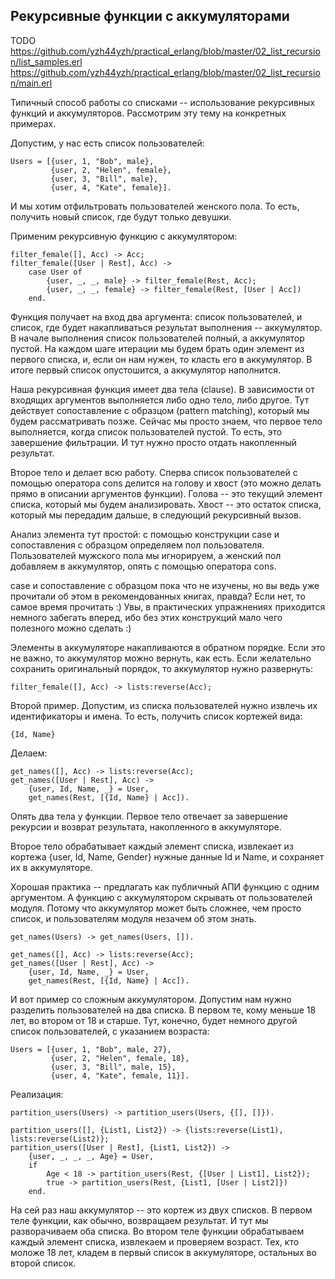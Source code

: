 ## Рекурсивные функции с аккумуляторами

TODO
https://github.com/yzh44yzh/practical_erlang/blob/master/02_list_recursion/list_samples.erl
https://github.com/yzh44yzh/practical_erlang/blob/master/02_list_recursion/main.erl

Типичный способ работы со списками -- использование рекурсивных функций и аккумуляторов.
Рассмотрим эту тему на конкретных примерах.

Допустим, у нас есть список пользователей:

```
Users = [{user, 1, "Bob", male},
         {user, 2, "Helen", female},
         {user, 3, "Bill", male},
         {user, 4, "Kate", female}].
```

И мы хотим отфильтровать пользователей женского пола. То есть, получить новый список,
где будут только девушки.

Применим рекурсивную функцию с аккумулятором:

```
filter_female([], Acc) -> Acc;
filter_female([User | Rest], Acc) ->
    case User of
        {user, _, _, male} -> filter_female(Rest, Acc);
        {user, _, _, female} -> filter_female(Rest, [User | Acc])
    end.
```

Функция получает на вход два аргумента: список пользователей, и
список, где будет накапливаться результат выполнения -- аккумулятор. В
начале выполнения список пользователей полный, а аккумулятор
пустой. На каждом шаге итерации мы будем брать один элемент из первого
списка, и, если он нам нужен, то класть его в аккумулятор. В итоге первый
список опустошится, а аккумулятор наполнится.

Наша рекурсивная функция имеет два тела (clause). В зависимости от
входящих аргументов выполняется либо одно тело, либо другое. Тут
действует сопоставление с образцом (pattern matching), который мы
будем рассматривать позже. Сейчас мы просто знаем, что первое тело
выполняется, когда список пользователей пустой. То есть, это
завершение фильтрации. И тут нужно просто отдать накопленный
результат.

Второе тело и делает всю работу. Сперва список пользователей с помощью
оператора cons делится на голову и хвост (это можно делать
прямо в описании аргументов функции).  Голова -- это текущий элемент
списка, который мы будем анализировать. Хвост -- это остаток списка,
который мы передадим дальше, в следующий рекурсивный вызов.

Анализ элемента тут простой: с помощью конструкции case и
сопоставления с образцом определяем пол пользователя. Пользователей
мужского пола мы игнорируем, а женский пол добавляем в аккумулятор,
опять с помощью оператора cons.

case и сопоставление с образцом пока что не изучены, но вы ведь уже
прочитали об этом в рекомендованных книгах, правда?  Если нет, то
самое время прочитать :) Увы, в практических упражнениях приходится
немного забегать вперед, ибо без этих конструкций мало чего полезного
можно сделать :)

Элементы в аккумуляторе накапливаются в обратном порядке. Если это не
важно, то аккумулятор можно вернуть, как есть. Если желательно
сохранить оригинальный порядок, то аккумулятор нужно развернуть:

```
filter_female([], Acc) -> lists:reverse(Acc);
```

Второй пример. Допустим, из списка пользователей нужно извлечь их идентификаторы и имена.
То есть, получить список кортежей вида:

```
{Id, Name}
```

Делаем:

```
get_names([], Acc) -> lists:reverse(Acc);
get_names([User | Rest], Acc) ->
    {user, Id, Name, _} = User,
    get_names(Rest, [{Id, Name} | Acc]).
```

Опять два тела у функции. Первое тело отвечает за завершение рекурсии и возврат результата,
накопленного в аккумуляторе.

Второе тело обрабатывает каждый элемент списка, извлекает из кортежа {user, Id, Name, Gender}
нужные данные Id и Name, и сохраняет их в аккумуляторе.

Хорошая практика -- предлагать как публичный АПИ функцию с одним аргументом. А функцию
с аккумулятором скрывать от пользователей модуля. Потому что аккумулятор может быть сложнее,
чем просто список, и пользователям модуля незачем об этом знать.

```
get_names(Users) -> get_names(Users, []).

get_names([], Acc) -> lists:reverse(Acc);
get_names([User | Rest], Acc) ->
    {user, Id, Name, _} = User,
    get_names(Rest, [{Id, Name} | Acc]).
```

И вот пример со сложным аккумулятором. Допустим нам нужно разделить пользователей на два списка.
В первом те, кому меньше 18 лет, во втором от 18 и старше. Тут, конечно, будет немного другой
список пользователей, с указанием возраста:

```
Users = [{user, 1, "Bob", male, 27},
         {user, 2, "Helen", female, 18},
         {user, 3, "Bill", male, 15},
         {user, 4, "Kate", female, 11}].
```

Реализация:

```
partition_users(Users) -> partition_users(Users, {[], []}).

partition_users([], {List1, List2}) -> {lists:reverse(List1), lists:reverse(List2)};
partition_users([User | Rest], {List1, List2}) ->
    {user, _, _, _, Age} = User,
    if
        Age < 18 -> partition_users(Rest, {[User | List1], List2});
        true -> partition_users(Rest, {List1, [User | List2]})
    end.
```

На сей раз наш аккумулятор -- это кортеж из двух списков. В первом теле функции, как обычно,
возвращаем результат. И тут мы разворачиваем оба списка. Во втором теле функции обрабатываем
каждый элемент списка, извлекаем и проверяем возраст. Тех, кто моложе 18 лет, кладем в первый
список в аккумуляторе, остальных во второй список.
